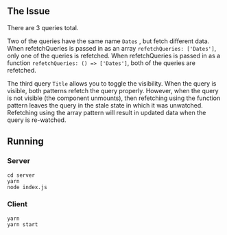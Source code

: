 ## The Issue

There are 3 queries total.

Two of the queries have the same name `Dates` , but fetch different data. When refetchQueries is passed in as an array `refetchQueries: ['Dates']`, only one of the queries is refetched. When refetchQueries is passed in as a function `refetchQueries: () => ['Dates']`, both of the queries are refetched.

The third query `Title` allows you to toggle the visibility. When the query is visible, both patterns refetch the query properly. However, when the query is not visible (the component unmounts), then refetching using the function pattern leaves the query in the stale state in which it was unwatched. Refetching using the array pattern will result in updated data when the query is re-watched.

## Running

### Server

```
cd server
yarn
node index.js
```

### Client

```
yarn
yarn start
```
